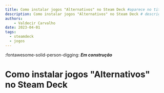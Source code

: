 ```yaml
---
title: Como instalar jogos "Alternativos" no Steam Deck #aparece no titulo do navegador
description: Como instalar jogos "Alternativos" no Steam Deck # descrição para meta tag
authors:
    - Valdecir Carvalho
date: 2023-04-01
tags:
  - steamdeck
  - jogos
---
```


:fontawesome-solid-person-digging: **_Em construção_**

# Como instalar jogos "Alternativos" no Steam Deck
